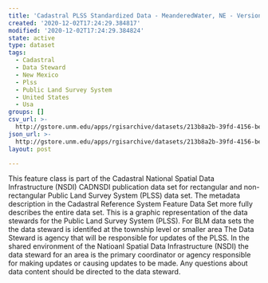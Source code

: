 ```yaml
---
title: 'Cadastral PLSS Standardized Data - MeanderedWater, NE - Version 1.1'
created: '2020-12-02T17:24:29.384817'
modified: '2020-12-02T17:24:29.384824'
state: active
type: dataset
tags:
  - Cadastral
  - Data Steward
  - New Mexico
  - Plss
  - Public Land Survey System
  - United States
  - Usa
groups: []
csv_url: >-
  http://gstore.unm.edu/apps/rgisarchive/datasets/213b8a2b-39fd-4156-be60-629257a06501/MeanderedWater_NE.derived.csv
json_url: >-
  http://gstore.unm.edu/apps/rgisarchive/datasets/213b8a2b-39fd-4156-be60-629257a06501/MeanderedWater_NE.derived.json
layout: post

---
```

 This feature class is part of the Cadastral National Spatial Data
                Infrastructure (NSDI) CADNSDI publication data set for rectangular and
                non-rectangular Public Land Survey System (PLSS) data set. The metadata description
                in the Cadastral Reference System Feature Data Set more fully describes the entire
                data set. This is a graphic representation of the data stewards for the Public Land
                Survey System (PLSS). For BLM data sets the the data steward is identifed at the
                township level or smaller area The Data Steward is agency that will be responsible
                for updates of the PLSS. In the shared environment of the Natioanl Spatial Data
                Infrastructure (NSDI) the data steward for an area is the primary coordinator or
                agency responsible for making updates or causing updates to be made. Any questions
                about data content should be directed to the data steward. 
